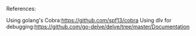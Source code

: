 References:


Using golang's Cobra:https://github.com/spf13/cobra
Using dlv for debugging:https://github.com/go-delve/delve/tree/master/Documentation

